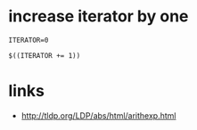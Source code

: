 # increase iterator by one

```
ITERATOR=0

$((ITERATOR += 1))
```

# links

* http://tldp.org/LDP/abs/html/arithexp.html
